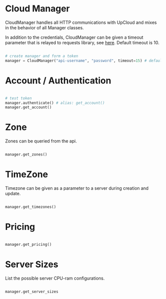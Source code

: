 # Cloud Manager

CloudManager handles all HTTP communications with UpCloud and mixes in the behavior of all Manager
classes.

In addition to the credentials, CloudManager can be given a timeout parameter that is
relayed to requests library, see [here](http://docs.python-requests.org/en/master/user/advanced/?highlight=timeout#timeouts).
Default timeout is 10.

```python

# create manager and form a token
manager = CloudManager("api-username", "password", timeout=15) # default timeout is 10

```

# Account / Authentication

```python

# test token
manager.authenticate() # alias: get_account()
manager.get_account()

```

# Zone

Zones can be queried from the api.

```python

manager.get_zones()

```

# TimeZone

Timezone can be given as a parameter to a server during creation and update.

```python

manager.get_timezones()

```

# Pricing

```python

manager.get_pricing()

```

# Server Sizes

List the possible server CPU-ram configurations.

```python

manager.get_server_sizes

```
